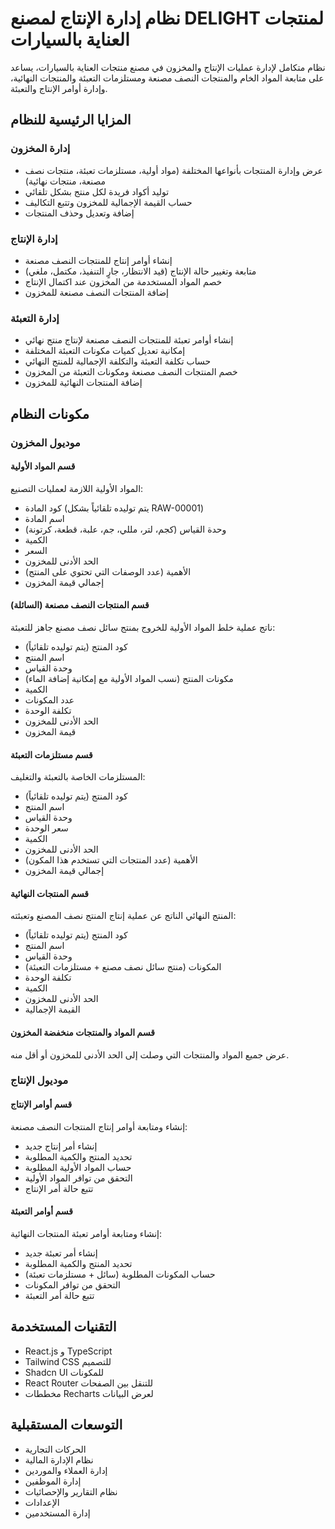 
# نظام إدارة الإنتاج لمصنع DELIGHT لمنتجات العناية بالسيارات

نظام متكامل لإدارة عمليات الإنتاج والمخزون في مصنع منتجات العناية بالسيارات، يساعد على متابعة المواد الخام والمنتجات النصف مصنعة ومستلزمات التعبئة والمنتجات النهائية، وإدارة أوامر الإنتاج والتعبئة.

## المزايا الرئيسية للنظام

### إدارة المخزون
- عرض وإدارة المنتجات بأنواعها المختلفة (مواد أولية، مستلزمات تعبئة، منتجات نصف مصنعة، منتجات نهائية)
- توليد أكواد فريدة لكل منتج بشكل تلقائي
- حساب القيمة الإجمالية للمخزون وتتبع التكاليف
- إضافة وتعديل وحذف المنتجات

### إدارة الإنتاج
- إنشاء أوامر إنتاج للمنتجات النصف مصنعة
- متابعة وتغيير حالة الإنتاج (قيد الانتظار، جارٍ التنفيذ، مكتمل، ملغي)
- خصم المواد المستخدمة من المخزون عند اكتمال الإنتاج
- إضافة المنتجات النصف مصنعة للمخزون

### إدارة التعبئة
- إنشاء أوامر تعبئة للمنتجات النصف مصنعة لإنتاج منتج نهائي
- إمكانية تعديل كميات مكونات التعبئة المختلفة
- حساب تكلفة التعبئة والتكلفة الإجمالية للمنتج النهائي
- خصم المنتجات النصف مصنعة ومكونات التعبئة من المخزون
- إضافة المنتجات النهائية للمخزون

## مكونات النظام

### موديول المخزون

#### قسم المواد الأولية
المواد الأولية اللازمة لعمليات التصنيع:
- كود المادة (يتم توليده تلقائياً بشكل RAW-00001)
- اسم المادة
- وحدة القياس (كجم، لتر، مللي، جم، علبة، قطعة، كرتونة)
- الكمية
- السعر
- الحد الأدنى للمخزون
- الأهمية (عدد الوصفات التي تحتوي على المنتج)
- إجمالي قيمة المخزون

#### قسم المنتجات النصف مصنعة (السائلة)
ناتج عملية خلط المواد الأولية للخروج بمنتج سائل نصف مصنع جاهز للتعبئة:
- كود المنتج (يتم توليده تلقائياً)
- اسم المنتج
- وحدة القياس
- مكونات المنتج (نسب المواد الأولية مع إمكانية إضافة الماء)
- الكمية
- عدد المكونات
- تكلفة الوحدة
- الحد الأدنى للمخزون
- قيمة المخزون

#### قسم مستلزمات التعبئة
المستلزمات الخاصة بالتعبئة والتغليف:
- كود المنتج (يتم توليده تلقائياً)
- اسم المنتج
- وحدة القياس
- سعر الوحدة
- الكمية
- الحد الأدنى للمخزون
- الأهمية (عدد المنتجات التي تستخدم هذا المكون)
- إجمالي قيمة المخزون

#### قسم المنتجات النهائية
المنتج النهائي الناتج عن عملية إنتاج المنتج نصف المصنع وتعبئته:
- كود المنتج (يتم توليده تلقائياً)
- اسم المنتج
- وحدة القياس
- المكونات (منتج سائل نصف مصنع + مستلزمات التعبئة)
- تكلفة الوحدة
- الكمية
- الحد الأدنى للمخزون
- القيمة الإجمالية

#### قسم المواد والمنتجات منخفضة المخزون
عرض جميع المواد والمنتجات التي وصلت إلى الحد الأدنى للمخزون أو أقل منه.

### موديول الإنتاج

#### قسم أوامر الإنتاج
إنشاء ومتابعة أوامر إنتاج المنتجات النصف مصنعة:
- إنشاء أمر إنتاج جديد
- تحديد المنتج والكمية المطلوبة
- حساب المواد الأولية المطلوبة
- التحقق من توافر المواد الأولية
- تتبع حالة أمر الإنتاج

#### قسم أوامر التعبئة
إنشاء ومتابعة أوامر تعبئة المنتجات النهائية:
- إنشاء أمر تعبئة جديد
- تحديد المنتج والكمية المطلوبة
- حساب المكونات المطلوبة (سائل + مستلزمات تعبئة)
- التحقق من توافر المكونات
- تتبع حالة أمر التعبئة

## التقنيات المستخدمة
- React.js و TypeScript
- Tailwind CSS للتصميم
- Shadcn UI للمكونات
- React Router للتنقل بين الصفحات
- مخططات Recharts لعرض البيانات

## التوسعات المستقبلية
- الحركات التجارية
- نظام الإدارة المالية
- إدارة العملاء والموردين
- إدارة الموظفين
- نظام التقارير والإحصائيات
- الإعدادات
- إدارة المستخدمين
